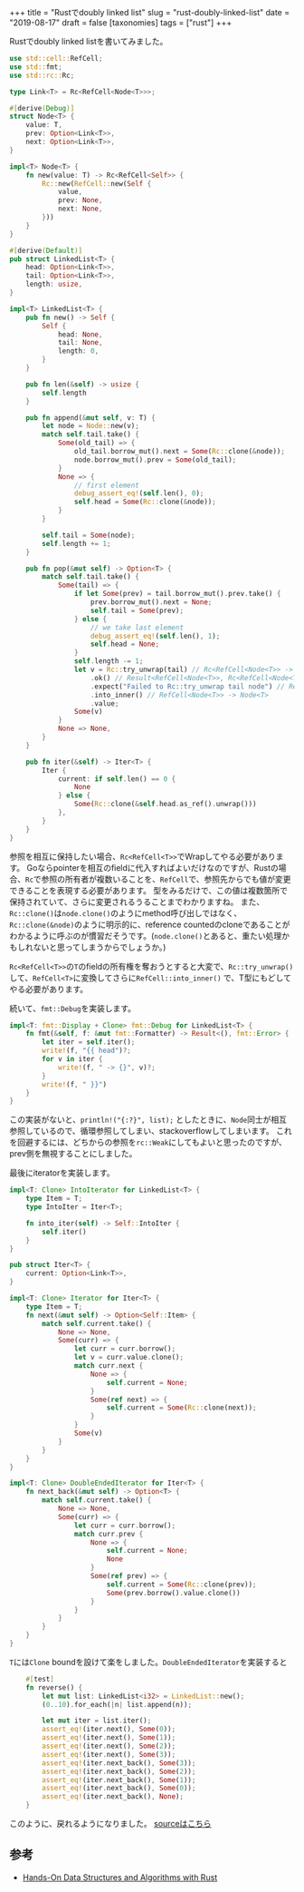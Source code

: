 +++
title = "Rustでdoubly linked list"
slug = "rust-doubly-linked-list"
date = "2019-08-17"
draft = false
[taxonomies]
tags = ["rust"]
+++

Rustでdoubly linked listを書いてみました。


```rust
use std::cell::RefCell;
use std::fmt;
use std::rc::Rc;

type Link<T> = Rc<RefCell<Node<T>>>;

#[derive(Debug)]
struct Node<T> {
    value: T,
    prev: Option<Link<T>>,
    next: Option<Link<T>>,
}

impl<T> Node<T> {
    fn new(value: T) -> Rc<RefCell<Self>> {
        Rc::new(RefCell::new(Self {
            value,
            prev: None,
            next: None,
        }))
    }
}

#[derive(Default)]
pub struct LinkedList<T> {
    head: Option<Link<T>>,
    tail: Option<Link<T>>,
    length: usize,
}

impl<T> LinkedList<T> {
    pub fn new() -> Self {
        Self {
            head: None,
            tail: None,
            length: 0,
        }
    }

    pub fn len(&self) -> usize {
        self.length
    }

    pub fn append(&mut self, v: T) {
        let node = Node::new(v);
        match self.tail.take() {
            Some(old_tail) => {
                old_tail.borrow_mut().next = Some(Rc::clone(&node));
                node.borrow_mut().prev = Some(old_tail);
            }
            None => {
                // first element
                debug_assert_eq!(self.len(), 0);
                self.head = Some(Rc::clone(&node));
            }
        }

        self.tail = Some(node);
        self.length += 1;
    }

    pub fn pop(&mut self) -> Option<T> {
        match self.tail.take() {
            Some(tail) => {
                if let Some(prev) = tail.borrow_mut().prev.take() {
                    prev.borrow_mut().next = None;
                    self.tail = Some(prev);
                } else {
                    // we take last element
                    debug_assert_eq!(self.len(), 1);
                    self.head = None;
                }
                self.length -= 1;
                let v = Rc::try_unwrap(tail) // Rc<RefCell<Node<T>> -> RefCell<Node<T>>
                    .ok() // Result<RefCell<Node<T>>, Rc<RefCell<Node<T>>>> -> Option<RefCell<Node<T>>>
                    .expect("Failed to Rc::try_unwrap tail node") // RefCell<Node<T>>
                    .into_inner() // RefCell<Node<T>> -> Node<T>
                    .value;
                Some(v)
            }
            None => None,
        }
    }

    pub fn iter(&self) -> Iter<T> {
        Iter {
            current: if self.len() == 0 {
                None
            } else {
                Some(Rc::clone(&self.head.as_ref().unwrap()))
            },
        }
    }
}

```

参照を相互に保持したい場合、`Rc<RefCell<T>>`でWrapしてやる必要があります。
Goならpointerを相互のfieldに代入すればよいだけなのですが、Rustの場合、`Rc`で参照の所有者が複数いることを、`RefCell`で、参照先からでも値が変更
できることを表現する必要があります。
型をみるだけで、この値は複数箇所で保持されていて、さらに変更されるうることまでわかりますね。
また、`Rc::clone()`は`node.clone()`のようにmethod呼び出しではなく、`Rc::clone(&node)`のように明示的に、reference countedのcloneであることがわかるように呼ぶのが慣習だそうです。(`node.clone()`とあると、重たい処理かもしれないと思ってしまうからでしょうか。)

`Rc<RefCell<T>>`の`T`のfieldの所有権を奪おうとすると大変で、`Rc::try_unwrap()`して、`RefCell<T>`に変換してさらに`RefCell::into_inner()` で、T型にもどしてやる必要があります。

続いて、`fmt::Debug`を実装します。

```rust
impl<T: fmt::Display + Clone> fmt::Debug for LinkedList<T> {
    fn fmt(&self, f: &mut fmt::Formatter) -> Result<(), fmt::Error> {
        let iter = self.iter();
        write!(f, "{{ head")?;
        for v in iter {
            write!(f, " -> {}", v)?;
        }
        write!(f, " }}")
    }
}
```
この実装がないと、`println!("{:?}", list);` としたときに、`Node`同士が相互参照しているので、循環参照してしまい、stackoverflowしてしまいます。
これを回避するには、どちからの参照を`rc::Weak`にしてもよいと思ったのですが、prev側を無視することにしました。

最後にiteratorを実装します。

```rust
impl<T: Clone> IntoIterator for LinkedList<T> {
    type Item = T;
    type IntoIter = Iter<T>;

    fn into_iter(self) -> Self::IntoIter {
        self.iter()
    }
}

pub struct Iter<T> {
    current: Option<Link<T>>,
}

impl<T: Clone> Iterator for Iter<T> {
    type Item = T;
    fn next(&mut self) -> Option<Self::Item> {
        match self.current.take() {
            None => None,
            Some(curr) => {
                let curr = curr.borrow();
                let v = curr.value.clone();
                match curr.next {
                    None => {
                        self.current = None;
                    }
                    Some(ref next) => {
                        self.current = Some(Rc::clone(next));
                    }
                }
                Some(v)
            }
        }
    }
}

impl<T: Clone> DoubleEndedIterator for Iter<T> {
    fn next_back(&mut self) -> Option<T> {
        match self.current.take() {
            None => None,
            Some(curr) => {
                let curr = curr.borrow();
                match curr.prev {
                    None => {
                        self.current = None;
                        None
                    }
                    Some(ref prev) => {
                        self.current = Some(Rc::clone(prev));
                        Some(prev.borrow().value.clone())
                    }
                }
            }
        }
    }
}
```
`T`には`Clone` boundを設けて楽をしました。`DoubleEndedIterator`を実装すると

```rust
    #[test]
    fn reverse() {
        let mut list: LinkedList<i32> = LinkedList::new();
        (0..10).for_each(|n| list.append(n));

        let mut iter = list.iter();
        assert_eq!(iter.next(), Some(0));
        assert_eq!(iter.next(), Some(1));
        assert_eq!(iter.next(), Some(2));
        assert_eq!(iter.next(), Some(3));
        assert_eq!(iter.next_back(), Some(3));
        assert_eq!(iter.next_back(), Some(2));
        assert_eq!(iter.next_back(), Some(1));
        assert_eq!(iter.next_back(), Some(0));
        assert_eq!(iter.next_back(), None);
    }
```

このように、戻れるようになりました。
[sourceはこちら](https://github.com/ymgyt/dsa/blob/master/src/list/linked_list.rs)


## 参考

* [Hands-On Data Structures and Algorithms with Rust](https://www.amazon.co.jp/dp/178899552X)


